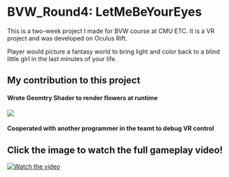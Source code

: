 # BVW_Round4: LetMeBeYourEyes

This is a two-week project I made for BVW course at CMU ETC. It is a VR project and was developed on Oculus Rift.

Player would picture a fantasy world to bring light and color back to a blind little girl in the last minutes of your life.

## My contribution to this project
#### Wrote Geomtry Shader to render flowers at runtime
![](Images/flowers.gif)
#### Cooperated with another programmer in the teamt to debug VR control


## Click the image to watch the full gameplay video!
[![Watch the video](https://img.youtube.com/vi/l2c_MIU5I2c/maxresdefault.jpg)](https://youtu.be/l2c_MIU5I2c)
